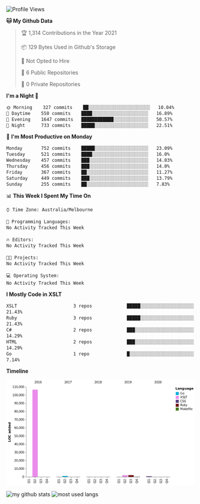<!--START_SECTION:waka-->
![Profile Views](http://img.shields.io/badge/Profile%20Views-0-blue)

**🐱 My Github Data** 

> 🏆 1,314 Contributions in the Year 2021
 > 
> 📦 129 Bytes Used in Github's Storage 
 > 
> 🚫 Not Opted to Hire
 > 
> 📜 6 Public Repositories 
 > 
> 🔑 0 Private Repositories  
 > 
**I'm a Night 🦉** 

```text
🌞 Morning    327 commits    ██░░░░░░░░░░░░░░░░░░░░░░░   10.04% 
🌆 Daytime    550 commits    ████░░░░░░░░░░░░░░░░░░░░░   16.89% 
🌃 Evening    1647 commits   ████████████░░░░░░░░░░░░░   50.57% 
🌙 Night      733 commits    █████░░░░░░░░░░░░░░░░░░░░   22.51%

```
📅 **I'm Most Productive on Monday** 

```text
Monday       752 commits    █████░░░░░░░░░░░░░░░░░░░░   23.09% 
Tuesday      521 commits    ████░░░░░░░░░░░░░░░░░░░░░   16.0% 
Wednesday    457 commits    ███░░░░░░░░░░░░░░░░░░░░░░   14.03% 
Thursday     456 commits    ███░░░░░░░░░░░░░░░░░░░░░░   14.0% 
Friday       367 commits    ██░░░░░░░░░░░░░░░░░░░░░░░   11.27% 
Saturday     449 commits    ███░░░░░░░░░░░░░░░░░░░░░░   13.79% 
Sunday       255 commits    ██░░░░░░░░░░░░░░░░░░░░░░░   7.83%

```


📊 **This Week I Spent My Time On** 

```text
⌚︎ Time Zone: Australia/Melbourne

💬 Programming Languages: 
No Activity Tracked This Week

🔥 Editors: 
No Activity Tracked This Week

🐱‍💻 Projects: 
No Activity Tracked This Week

💻 Operating System: 
No Activity Tracked This Week

```

**I Mostly Code in XSLT** 

```text
XSLT                     3 repos             █████░░░░░░░░░░░░░░░░░░░░   21.43% 
Ruby                     3 repos             █████░░░░░░░░░░░░░░░░░░░░   21.43% 
C#                       2 repos             ███░░░░░░░░░░░░░░░░░░░░░░   14.29% 
HTML                     2 repos             ███░░░░░░░░░░░░░░░░░░░░░░   14.29% 
Go                       1 repo              █░░░░░░░░░░░░░░░░░░░░░░░░   7.14%

```


**Timeline**

![Chart not found](https://raw.githubusercontent.com/opoudjis/opoudjis/main/charts/bar_graph.png) 


<!--END_SECTION:waka-->


![my github stats](https://github-readme-stats.vercel.app/api?username=opoudjis&show_icons=true&theme=tokyonight&line_height=27)
![most used langs](https://github-readme-stats.vercel.app/api/top-langs/?username=opoudjis&hide=css,html&theme=tokyonight)

<!--
**opoudjis/opoudjis** is a ✨ _special_ ✨ repository because its `README.md` (this file) appears on your GitHub profile.

Here are some ideas to get you started:

- 🔭 I’m currently working on ...
- 🌱 I’m currently learning ...
- 👯 I’m looking to collaborate on ...
- 🤔 I’m looking for help with ...
- 💬 Ask me about ...
- 📫 How to reach me: ...
- 😄 Pronouns: ...
- ⚡ Fun fact: ...
-->
